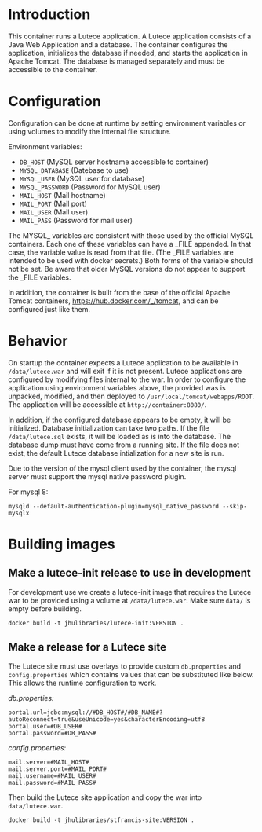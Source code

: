 # Introduction

This container runs a Lutece application. A Lutece application consists of a Java Web Application and a database. The container configures
the application, initializes the database if needed, and starts the application in Apache Tomcat. The database is managed separately and must be accessible to the container.

# Configuration

Configuration can be done at runtime by setting environment variables or using volumes to modify the internal file structure. 

Environment variables:
  - `DB_HOST`        (MySQL server hostname accessible to container)
  - `MYSQL_DATABASE` (Datebase to use)
  - `MYSQL_USER`     (MySQL user for database)
  - `MYSQL_PASSWORD` (Password for MySQL user)
  - `MAIL_HOST`      (Mail hostname)
  - `MAIL_PORT`      (Mail port)
  - `MAIL_USER`      (Mail user)
  - `MAIL_PASS`      (Password for mail user)
 
The MYSQL_ variables are consistent with those used by the official MySQL containers. Each one of these variables can have a _FILE appended. In that case, the variable value is read from that file. (The _FILE variables are intended to be used with docker secrets.) Both forms of the variable should not be set. Be aware that older MySQL versions do not appear to support the _FILE variables.

In addition, the container is built from the base of the official Apache Tomcat containers, https://hub.docker.com/_/tomcat, and can be configured just like them.

# Behavior

On startup the container expects a Lutece application to be available in `/data/lutece.war` and will exit if it is not present.
Lutece applications are configured by modifying files internal to the war. In order to configure the application using environment variables above, the provided was is unpacked, modified, and then deployed to
`/usr/local/tomcat/webapps/ROOT`. The application will be accessible at `http://container:8080/`.

In addition, if the configured database appears to be empty, it will be initialized. Database initialization can take two paths. If the file `/data/lutece.sql` exists, it will be loaded as is into the database. The database dump must have come from a running site. If the file does not exist, the default Lutece database intialization for a new site is run.

Due to the version of the mysql client used by the container, the mysql server must support the mysql native password plugin.

For mysql 8:
```
mysqld --default-authentication-plugin=mysql_native_password --skip-mysqlx
```


# Building images

## Make a lutece-init release to use in development

For development use we create a lutece-init image that requires the Lutece war to be provided using a volume at `/data/lutece.war`.
Make sure `data/` is empty before building.

```
docker build -t jhulibraries/lutece-init:VERSION .
```

## Make a release for a Lutece site

The Lutece site must use overlays to provide custom `db.properties` and `config.properties` which contains values that can be substituted like below. This allows the runtime configuration to work.

*db.properties:*
```
portal.url=jdbc:mysql://#DB_HOST#/#DB_NAME#?autoReconnect=true&useUnicode=yes&characterEncoding=utf8
portal.user=#DB_USER#
portal.password=#DB_PASS#
```

*config.properties:*
```
mail.server=#MAIL_HOST#
mail.server.port=#MAIL_PORT#
mail.username=#MAIL_USER#
mail.password=#MAIL_PASS#
```

Then build the Lutece site application and copy the war into `data/lutece.war`.

```
docker build -t jhulibraries/stfrancis-site:VERSION .
```